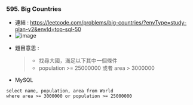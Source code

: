 ### 595. Big Countries
* 連結 : https://leetcode.com/problems/big-countries/?envType=study-plan-v2&envId=top-sql-50
* ![image](https://github.com/Ricky7737/LeetCodeSQLPractise/assets/58324475/e1ceb021-2f92-4b37-84c6-4c11e06a3a50)
>
* 題目意思 :
  > * 找尋大國，滿足以下其中一個條件 
  > * population >= 25000000 或者 area > 3000000 
* MySQL
```
select name, population, area from World
where area >= 3000000 or population >= 25000000
```
